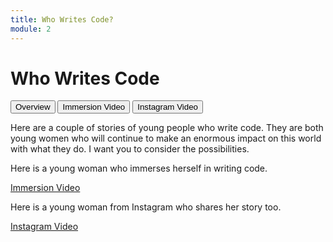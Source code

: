 ```yaml
---
title: Who Writes Code?
module: 2
---
```


# Who Writes Code

<div class="tab">
  <button class="tablinks active" onclick="openTab(event, 'Overview')">Overview</button>
  <button class="tablinks" onclick="openTab(event, 'Immerse')">Immersion Video</button>
  <button class="tablinks" onclick="openTab(event, 'Instagram')">Instagram Video</button>
</div>

<!-- Tab content -->
<div id="Overview" class="tabcontent" style="display:block">

<p>Here are a couple of stories of young people who write code.  They are both young women who will continue to make an enormous impact on this world with what they do.  I want you to consider the possibilities.</p>
</div>
<div id="Immerse" class="tabcontent">
<p>Here is a young woman who immerses herself in writing code.</p>

<p><a href="//www.youtube.com/embed/6cKaok1F1P0" data-lity>Immersion Video</a></p>
</div>

<div id="Immerse" class="tabcontent">
<p>Here is a young woman from Instagram who shares her story too.</p>

<p><a href="//www.youtube.com/embed/elaR3WhguVk" data-lity>Instagram Video</a></p>

</div>